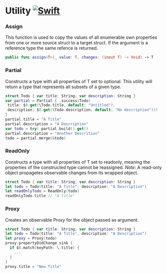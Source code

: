 # Utility [![Swift](https://img.shields.io/badge/swift-5.1-orange.svg?style=flat)](#)

### Assign

This function is used to copy the values of all enumerable own properties from one or more
source struct to a target struct.
If the argument is a reference type the same refence is returned.

```swift
public func assign<T>(_ value: T, changes: (inout T) -> Void) -> T
```

### Partial

Constructs a type with all properties of T set to optional. This utility will return a type 
that represents all subsets of a given type.

 ```swift
 struct Todo { var title: String; var description: String } 
 var partial = Partial { .success(Todo(
  title: $0.get(\Todo.title, default: "Untitled"),   
  description: $0.get(\Todo.description, default: "No description"))) 
} 
partial.title = "A Title" 
partial.description = "A Description" 
var todo = try! partial.build().get() 
partial.description = "Another Descrition" 
todo = partial.merge(&todo) 
```

### ReadOnly

Constructs a type with all properties of T set to readonly, meaning the properties of
the constructed type cannot be reassigned.
*Note*: A read-only object propagetes observable changes from its wrapped object.

 ```swift
 struct Todo { var title: String; var description: String }
 let todo = Todo(title: "A Title", description: "A Description")
 let readOnlyTodo = ReadOnly(todo)
 readOnlyTodo.title // "A title"
 ``` 

 ### Proxy
 
 Creates an observable Proxy for the object passed as argument.

```swift
struct Todo { var title: String; var description: String }
let todo = Todo(title: "A Title", description: "A Description")
let proxy = Proxy(todo)
proxy.propertyDidChange.sink {
  if $0.match(keyPath: \.title) {
    ...
  }
}
proxy.title = "New Title"
```
